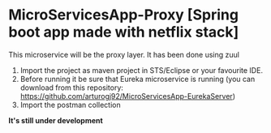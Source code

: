 # MicroServicesApp-Proxy [Spring boot app made with netflix stack]

This microservice will be the proxy layer. It has been done using zuul

1. Import the project as maven project in STS/Eclipse or your favourite IDE.
2. Before running it be sure that Eureka microservice is running (you can download from this repository: https://github.com/arturogj92/MicroServicesApp-EurekaServer)
3. Import the postman collection



**It's still under development**
